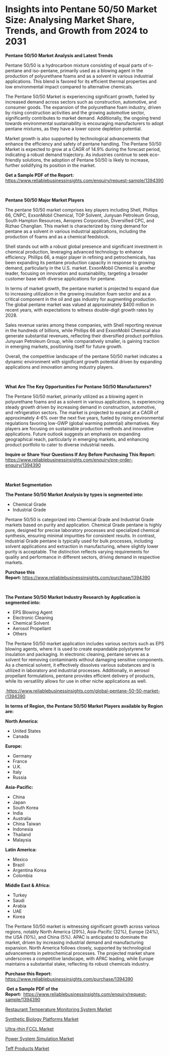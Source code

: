 <p><h1>Insights into Pentane 50/50 Market Size: Analysing Market Share, Trends, and Growth from 2024 to 2031</h1></p><p><strong>Pentane 50/50 Market Analysis and Latest Trends</strong></p>
<p><p>Pentane 50/50 is a hydrocarbon mixture consisting of equal parts of n-pentane and iso-pentane, primarily used as a blowing agent in the production of polyurethane foams and as a solvent in various industrial applications. This blend is favored for its efficient thermal properties and low environmental impact compared to alternative chemicals.</p><p>The Pentane 50/50 Market is experiencing significant growth, fueled by increased demand across sectors such as construction, automotive, and consumer goods. The expansion of the polyurethane foam industry, driven by rising construction activities and the growing automotive sector, significantly contributes to market demand. Additionally, the ongoing trend towards environmental sustainability is encouraging manufacturers to adopt pentane mixtures, as they have a lower ozone depletion potential.</p><p>Market growth is also supported by technological advancements that enhance the efficiency and safety of pentane handling. The Pentane 50/50 Market is expected to grow at a CAGR of 14.9% during the forecast period, indicating a robust demand trajectory. As industries continue to seek eco-friendly solutions, the adoption of Pentane 50/50 is likely to increase, further solidifying its position in the market.</p></p>
<p><strong>Get a Sample PDF of the Report:&nbsp;</strong> <a href="https://www.reliablebusinessinsights.com/enquiry/request-sample/1394390?utm_campaign=1837&utm_medium=2&utm_source=Github&utm_content=ia&utm_term=05122024&utm_id=pentane-5050">https://www.reliablebusinessinsights.com/enquiry/request-sample/1394390</a></p>
<p>&nbsp;</p>
<p><strong>Pentane 50/50 Major Market Players</strong></p>
<p><p>The pentane 50/50 market comprises key players including Shell, Phillips 66, CNPC, ExxonMobil Chemical, TOP Solvent, Junyuan Petroleum Group, South Hampton Resources, Aeropres Corporation, Diversified CPC, and Rizhao Changlian. This market is characterized by rising demand for pentane as a solvent in various industrial applications, including the production of foams and as a chemical feedstock.</p><p>Shell stands out with a robust global presence and significant investment in chemical production, leveraging advanced technology to enhance efficiency. Phillips 66, a major player in refining and petrochemicals, has been expanding its pentane production capacity in response to growing demand, particularly in the U.S. market. ExxonMobil Chemical is another leader, focusing on innovation and sustainability, targeting a broader customer base with diverse applications for pentane.</p><p>In terms of market growth, the pentane market is projected to expand due to increasing utilization in the growing insulation foam sector and as a critical component in the oil and gas industry for augmenting production. The global pentane market was valued at approximately $400 million in recent years, with expectations to witness double-digit growth rates by 2028.</p><p>Sales revenue varies among these companies, with Shell reporting revenue in the hundreds of billions, while Phillips 66 and ExxonMobil Chemical also generate substantial revenues, reflecting their diversified product portfolios. Junyuan Petroleum Group, while comparatively smaller, is gaining traction in emerging markets, positioning itself for future growth.</p><p>Overall, the competitive landscape of the pentane 50/50 market indicates a dynamic environment with significant growth potential driven by expanding applications and innovation among industry players.</p></p>
<p>&nbsp;</p>
<p><strong>What Are The Key Opportunities For Pentane 50/50 Manufacturers?</strong></p>
<p><p>The Pentane 50/50 market, primarily utilized as a blowing agent in polyurethane foams and as a solvent in various applications, is experiencing steady growth driven by increasing demand in construction, automotive, and refrigeration sectors. The market is projected to expand at a CAGR of approximately 4-6% over the next five years, fueled by rising environmental regulations favoring low-GWP (global warming potential) alternatives. Key players are focusing on sustainable production methods and innovative applications. Future outlook suggests an emphasis on expanding geographical reach, particularly in emerging markets, and enhancing product portfolio to cater to diverse industrial needs.</p></p>
<p><strong>Inquire or Share Your Questions If Any Before Purchasing This Report:</strong> <a href="https://www.reliablebusinessinsights.com/enquiry/pre-order-enquiry/1394390?utm_campaign=1837&utm_medium=2&utm_source=Github&utm_content=ia&utm_term=05122024&utm_id=pentane-5050">https://www.reliablebusinessinsights.com/enquiry/pre-order-enquiry/1394390</a></p>
<p>&nbsp;</p>
<p><strong>Market Segmentation</strong></p>
<p><strong>The Pentane 50/50 Market Analysis by types is segmented into:</strong></p>
<p><ul><li>Chemical Grade</li><li>Industrial Grade</li></ul></p>
<p><p>Pentane 50/50 is categorized into Chemical Grade and Industrial Grade markets based on purity and application. Chemical Grade pentane is highly pure, designed for precise laboratory processes and specialized chemical synthesis, ensuring minimal impurities for consistent results. In contrast, Industrial Grade pentane is typically used for bulk processes, including solvent applications and extraction in manufacturing, where slightly lower purity is acceptable. The distinction reflects varying requirements for quality and performance in different sectors, driving demand in respective markets.</p></p>
<p><strong>Purchase this Report:&nbsp;</strong><a href="https://www.reliablebusinessinsights.com/purchase/1394390?utm_campaign=1837&utm_medium=2&utm_source=Github&utm_content=ia&utm_term=05122024&utm_id=pentane-5050">https://www.reliablebusinessinsights.com/purchase/1394390</a></p>
<p>&nbsp;</p>
<p><strong>The Pentane 50/50 Market Industry Research by Application is segmented into:</strong></p>
<p><ul><li>EPS Blowing Agent</li><li>Electronic Cleaning</li><li>Chemical Solvent</li><li>Aerosol Propellant</li><li>Others</li></ul></p>
<p><p>The Pentane 50/50 market application includes various sectors such as EPS blowing agents, where it is used to create expandable polystyrene for insulation and packaging. In electronic cleaning, pentane serves as a solvent for removing contaminants without damaging sensitive components. As a chemical solvent, it effectively dissolves various substances and is utilized in laboratory and industrial processes. Additionally, in aerosol propellant formulations, pentane provides efficient delivery of products, while its versatility allows for use in other niche applications as well.</p></p>
<p><a href="https://www.reliablebusinessinsights.com/global-pentane-50-50-market-r1394390?utm_campaign=1837&utm_medium=2&utm_source=Github&utm_content=ia&utm_term=05122024&utm_id=pentane-5050">&nbsp;https://www.reliablebusinessinsights.com/global-pentane-50-50-market-r1394390</a></p>
<p><strong>In terms of Region, the Pentane 50/50 Market Players available by Region are:</strong></p>
<p>
    <p> <strong> North America: </strong>
        <ul>
            <li>United States</li>
            <li>Canada</li>
        </ul>
        </p> 
    <p> <strong> Europe: </strong>
        <ul>
            <li>Germany</li>
            <li>France</li>
            <li>U.K.</li>
            <li>Italy</li>
            <li>Russia</li>
        </ul>
        </p> 
    <p> <strong> Asia-Pacific: </strong>
        <ul>
            <li>China</li>
            <li>Japan</li>
            <li>South Korea</li>
            <li>India</li>
            <li>Australia</li>
            <li>China Taiwan</li>
            <li>Indonesia</li>
            <li>Thailand</li>
            <li>Malaysia</li>
        </ul>
        </p> 
    <p> <strong> Latin America: </strong>
        <ul>
            <li>Mexico</li>
            <li>Brazil</li>
            <li>Argentina Korea</li>
            <li>Colombia</li>
        </ul>
        </p> 
    <p> <strong> Middle East & Africa: </strong>
        <ul>
            <li>Turkey</li>
            <li>Saudi</li>
            <li>Arabia</li>
            <li>UAE</li>
            <li>Korea</li>
        </ul>
    </p>
    </p>
<p><p>The Pentane 50/50 market is witnessing significant growth across various regions, notably North America (29%), Asia-Pacific (32%), Europe (24%), the USA (10%), and China (5%). APAC is anticipated to dominate the market, driven by increasing industrial demand and manufacturing expansion. North America follows closely, supported by technological advancements in petrochemical processes. The projected market share underscores a competitive landscape, with APAC leading, while Europe maintains a substantial stake, reflecting its robust chemicals industry.</p></p>
<p><strong>Purchase this Report: </strong><a href="https://www.reliablebusinessinsights.com/purchase/1394390?utm_campaign=1837&utm_medium=2&utm_source=Github&utm_content=ia&utm_term=05122024&utm_id=pentane-5050">https://www.reliablebusinessinsights.com/purchase/1394390</a></p>
<p>&nbsp;<strong>Get a Sample PDF of the Report:&nbsp;&nbsp;</strong><a href="https://www.reliablebusinessinsights.com/enquiry/request-sample/1394390?utm_campaign=1837&utm_medium=2&utm_source=Github&utm_content=ia&utm_term=05122024&utm_id=pentane-5050">https://www.reliablebusinessinsights.com/enquiry/request-sample/1394390</a></p>
<p><strong></strong></p>
<p><p><a href="https://issuu.com/reportprime-2/docs/restaurant-temperature-monitoring-system-market-si?utm_campaign=1837&utm_medium=2&utm_source=Github&utm_content=ia&utm_term=05122024&utm_id=pentane-5050">Restaurant Temperature Monitoring System Market</a></p><p><a href="https://www.linkedin.com/pulse/synthetic-biology-platforms-market-outlook-share-analysis-3wu8e?utm_campaign=1837&utm_medium=2&utm_source=Github&utm_content=ia&utm_term=05122024&utm_id=pentane-5050">Synthetic Biology Platforms Market</a></p><p><a href="https://issuu.com/reportprime-2/docs/ultra-thin-fccl-market-size-2030.pptx?utm_campaign=1837&utm_medium=2&utm_source=Github&utm_content=ia&utm_term=05122024&utm_id=pentane-5050">Ultra-thin FCCL Market</a></p><p><a href="https://www.linkedin.com/pulse/global-power-system-simulation-market-comprehensive-analysis-dst2e?utm_campaign=1837&utm_medium=2&utm_source=Github&utm_content=ia&utm_term=05122024&utm_id=pentane-5050">Power System Simulation Market</a></p><p><a href="https://www.linkedin.com/pulse/teff-products-market-projections-2024-2031-growing-65-whkve?utm_campaign=1837&utm_medium=2&utm_source=Github&utm_content=ia&utm_term=05122024&utm_id=pentane-5050">Teff Products Market</a></p></p>
